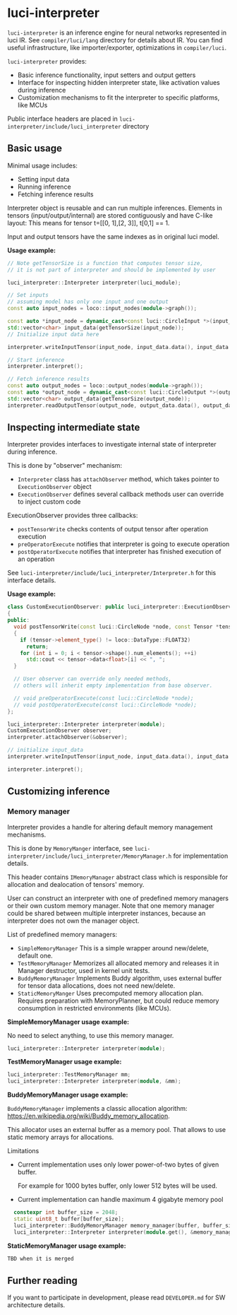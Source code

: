 # luci-interpreter

`luci-interpreter` is an inference engine for neural networks represented in luci IR.
See `compiler/luci/lang` directory for details about IR.
You can find useful infrastructure, like importer/exporter, optimizations in `compiler/luci`.

`luci-interpreter` provides:
- Basic inference functionality, input setters and output getters
- Interface for inspecting hidden interpreter state, like activation values during inference
- Customization mechanisms to fit the interpreter to specific platforms, like MCUs

Public interface headers are placed in `luci-interpreter/include/luci_interpreter` directory

## Basic usage

Minimal usage includes:
- Setting input data
- Running inference
- Fetching inference results

Interpreter object is reusable and can run multiple inferences.
Elements in tensors (input/output/internal) are stored contiguously and have C-like layout:
This means for tensor t=[[0, 1],[2, 3]], t[0,1] == 1.

Input and output tensors have the same indexes as in original luci model. 

**Usage example:**
``` c++
// Note getTensorSize is a function that computes tensor size,
// it is not part of interpreter and should be implemented by user 

luci_interpreter::Interpreter interpreter(luci_module);

// Set inputs
// assuming model has only one input and one output
const auto input_nodes = loco::input_nodes(module->graph());

const auto *input_node = dynamic_cast<const luci::CircleInput *>(input_nodes[0]);
std::vector<char> input_data(getTensorSize(input_node));
// Initialize input data here

interpreter.writeInputTensor(input_node, input_data.data(), input_data.size());

// Start inference
interpreter.interpret();

// Fetch inference results
const auto output_nodes = loco::output_nodes(module->graph());
const auto *output_node = dynamic_cast<const luci::CircleOutput *>(output_nodes[0]);
std::vector<char> output_data(getTensorSize(output_node));
interpreter.readOutputTensor(output_node, output_data.data(), output_data.size());
```

## Inspecting intermediate state

Interpreter provides interfaces to investigate internal state of interpreter during inference.

This is done by "observer" mechanism:
- `Interpreter` class has `attachObserver` method, which takes pointer to `ExecutionObserver` object
- `ExecutionObserver` defines several callback methods user can override to inject custom code

ExecutionObserver provides three callbacks:
- `postTensorWrite` checks contents of output tensor after operation execution
- `preOperatorExecute` notifies that interpreter is going to execute operation
- `postOperatorExecute` notifies that interpreter has finished execution of an operation

See `luci-interpreter/include/luci_interpreter/Interpreter.h` for this interface details.

**Usage example:**
``` c++
class CustomExecutionObserver: public luci_interpreter::ExecutionObserver
{
public:
  void postTensorWrite(const luci::CircleNode *node, const Tensor *tensor) override
  {
    if (tensor->element_type() != loco::DataType::FLOAT32)
      return;
    for (int i = 0; i < tensor->shape().num_elements(); ++i)
      std::cout << tensor->data<float>[i] << ", ";
  }

  // User observer can override only needed methods,
  // others will inherit empty implementation from base observer.

  // void preOperatorExecute(const luci::CircleNode *node);
  // void postOperatorExecute(const luci::CircleNode *node);
};

luci_interpreter::Interpreter interpreter(module);
CustomExecutionObserver observer;
interpreter.attachObserver(&observer);

// initialize input_data
interpreter.writeInputTensor(input_node, input_data.data(), input_data.size());

interpreter.interpret();
```

## Customizing inference

### Memory manager

Interpreter provides a handle for altering default memory management mechanisms.

This is done by `MemoryManger` interface, see `luci-interpreter/include/luci_interpreter/MemoryManager.h` for implementation details.

This header contains `IMemoryManager` abstract class which is responsible for allocation and dealocation of tensors' memory.

User can construct an interpreter with one of predefined memory managers or their own custom memory manager.
Note that one memory manager could be shared between multiple interpreter instances, because an interpreter does not own the manager object. 

List of predefined memory managers:
- `SimpleMemoryManager` This is a simple wrapper around new/delete, default one.
- `TestMemoryManager` Memorizes all allocated memory and releases it in Manager destructor, used in kernel unit tests.
- `BuddyMemoryManager` Implements Buddy algorithm, uses external buffer for tensor data allocations, does not need new/delete.
- `StaticMemoryManger` Uses precomputed memory allocation plan. Requires preparation with MemoryPlanner, but could reduce memory consumption in restricted environments (like MCUs).

**SimpleMemoryManager usage example:**

No need to select anything, to use this memory manager.
``` c++
luci_interpreter::Interpreter interpreter(module);
```

**TestMemoryManager usage example:**

``` c++
luci_interpreter::TestMemoryManager mm;
luci_interpreter::Interpreter interpreter(module, &mm);
```

**BuddyMemoryManager usage example:**

`BuddyMemoryManager` implements a classic allocation algorithm: https://en.wikipedia.org/wiki/Buddy_memory_allocation.

This allocator uses an external buffer as a memory pool. That allows to use static memory arrays for allocations.

Limitations
- Current implementation uses only lower power-of-two bytes of given buffer.

  For example for 1000 bytes buffer, only lower 512 bytes will be used.
- Current implementation can handle maximum 4 gigabyte memory pool

``` c++
  constexpr int buffer_size = 2048;
  static uint8_t buffer[buffer_size];
  luci_interpreter::BuddyMemoryManager memory_manager(buffer, buffer_size);
  luci_interpreter::Interpreter interpreter(module.get(), &memory_manager);
```

**StaticMemoryManager usage example:**
``` c++
TBD when it is merged
```

## Further reading

If you want to participate in development, please read `DEVELOPER.md` for SW architecture details.

